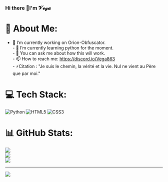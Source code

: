 ### Hi there 👋I'm 𝓥𝓮𝓰𝓪

# 💫 About Me:
- 🔭 I’m currently working on Orion-Obfuscator.<br>- 🌱 I’m currently learning python for the moment.<br>- 💬 You can ask me about how this will work.<br>- 📫 How to reach me: https://discord.io/Vega863<br>- ⚡Citation  : "Je suis le chemin, la vérité et la vie. Nul ne vient au Père que par moi."<br>


# 💻 Tech Stack:
![Python](https://img.shields.io/badge/python-3670A0?style=for-the-badge&logo=python&logoColor=ffdd54) ![HTML5](https://img.shields.io/badge/html5-%23E34F26.svg?style=for-the-badge&logo=html5&logoColor=white) ![CSS3](https://img.shields.io/badge/css3-%231572B6.svg?style=for-the-badge&logo=css3&logoColor=white)
# 📊 GitHub Stats:
![](https://github-readme-stats.vercel.app/api?username=Vega863&theme=onedark&hide_border=false&include_all_commits=false&count_private=false)<br/>
![](https://github-readme-streak-stats.herokuapp.com/?user=Vega863&theme=onedark&hide_border=false)<br/>
![](https://github-readme-stats.vercel.app/api/top-langs/?username=Vega863&theme=onedark&hide_border=false&include_all_commits=false&count_private=false&layout=compact)

---
[![](https://visitcount.itsvg.in/api?id=Vega863&icon=2&color=0)](https://visitcount.itsvg.in)

<!-- Proudly created with GPRM ( https://gprm.itsvg.in ) -->
